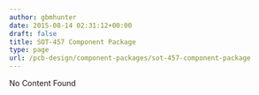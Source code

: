 ```yaml
---
author: gbmhunter
date: 2015-08-14 02:31:12+00:00
draft: false
title: SOT-457 Component Package
type: page
url: /pcb-design/component-packages/sot-457-component-package
---
```


No Content Found
